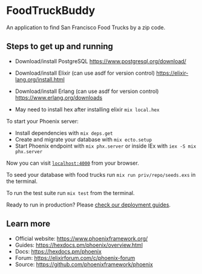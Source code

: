 # FoodTruckBuddy
  An application to find San Francisco Food Trucks by a zip code.

## Steps to get up and running 

 * Download/install PostgreSQL https://www.postgresql.org/download/

 * Download/install Elixir (can use asdf for version control) https://elixir-lang.org/install.html
 * Download/install Erlang (can use asdf for version control) https://www.erlang.org/downloads
 * May need to install hex after installing elixir `mix local.hex` 

To start your Phoenix server:

  * Install dependencies with `mix deps.get`
  * Create and migrate your database with `mix ecto.setup`
  * Start Phoenix endpoint with `mix phx.server` or inside IEx with `iex -S mix phx.server`

Now you can visit [`localhost:4000`](http://localhost:4000) from your browser.

To seed your database with food trucks run `mix run priv/repo/seeds.exs` in the terminal.

To run the test suite run `mix test` from the terminal.

Ready to run in production? Please [check our deployment guides](https://hexdocs.pm/phoenix/deployment.html).

## Learn more

  * Official website: https://www.phoenixframework.org/
  * Guides: https://hexdocs.pm/phoenix/overview.html
  * Docs: https://hexdocs.pm/phoenix
  * Forum: https://elixirforum.com/c/phoenix-forum
  * Source: https://github.com/phoenixframework/phoenix
